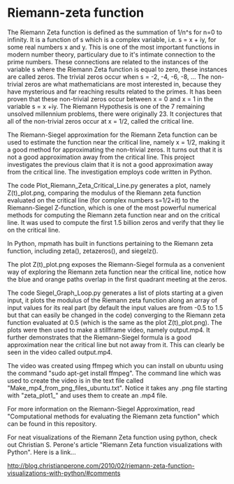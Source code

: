 # Riemann-zeta function

The Riemann Zeta function is defined as the summation of 1/n^s for n=0 to infinity. It is a function of s which is a complex variable, i.e. s = x + iy, for some real numbers x and y. This is one of the most important functions in modern number theory, particulary due to it's intimate connection to the prime numbers. These connections are related to the instances of the variable s where the Riemann Zeta function is equal to zero, these instances are called zeros. The trivial zeros occur when s = -2, -4, -6, -8, ... The non-trivial zeros are what mathematicians are most interested in, because they have mysterious and far reaching results related to the primes. It has been proven that these non-trivial zeros occur between x = 0 and x = 1 in the variable s = x +iy. The Riemann Hypothesis is one of the 7 remaining unsolved millennium problems, there were originally 23. It conjectures that all of the non-trivial zeros occur at x = 1/2, called the critical line.

The Riemann-Siegel approximation for the Riemann Zeta function can be used to estimate the function near the critical line, namely x = 1/2, making it a good method for approximating the non-trivial zeros. It turns out that it is not a good approximation away from the critical line. This project investigates the previous claim that it is not a good approximation away from the critical line. The investigation employs code written in Python.

The code Plot_Riemann_Zeta_Critical_Line.py generates a plot, namely Z(t)_plot.png, comparing the modulus of the
Riemann zeta function evaluated on the critical line (for complex numbers
s=1/2+it) to the Riemann-Siegel Z-function, which is one of the most powerful numerical methods for computing
the Riemann zeta function near and on the critical line. It was used to compute the first 1.5 billion zeros and verify that they lie on the critical line.

In Python, mpmath has built in functions pertaining to the Riemann zeta function, including zeta(), zetazeros(), and siegelz().

The plot Z(t)_plot.png exposes the Riemann-Siegel formula as a convenient way of exploring the Riemann zeta
function near the critical line, notice how the blue and orange paths overlap in the first quadrant meeting at the zeros.

The code Siegel_Graph_Loop.py generates a list of plots starting at a given input, it plots the modulus of the Riemann zeta function along an array of input values for its real part (by default the input values are from -0.5 to 1.5 but that can easily be changed in the code) converging to the Riemann zeta function evaluated at 0.5 (which is the same as the plot Z(t)_plot.png). The plots were then used to make a stillframe video, namely output.mp4. It further demonstrates that the Riemann-Siegel formula is a good approximation near the critical line but not away from it. This can clearly be seen in the video called output.mp4.

The video was created using ffmpeg which you can install on ubuntu using the command "sudo apt-get install ffmpeg". The command line which was used to create the video is in the text file called "Make_mp4_from_png_files_ubuntu.txt". Notice it takes any .png file starting with "zeta_plot1_" and uses them to create an .mp4 file.

For more information on the Riemann-Siegel Approximation, read "Computational methods for evaluating
the Riemann zeta function" which can be found in this repository.

For neat visualizations of the Riemann Zeta function using python, check out Christian S. Perone's article "Riemann Zeta function visualizations with Python". Here is a link...

http://blog.christianperone.com/2010/02/riemann-zeta-function-visualizations-with-python/#comments
